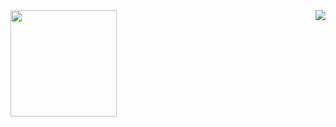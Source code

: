 <div id="gitconfigs">
 <img height="170" src="https://github-readme-stats.vercel.app/api?username=ErickGSampaio&show_icons=true&theme=radical" />
  <img align="right" src="https://github-readme-stats.vercel.app/api/top-langs/?username=ErickGSampaio&layout=compact&title_color=fff&text_color=fff&bg_color=151515"/>
</div>

<!--
**ErickGSampaio/ErickGSampaio** is a ✨ _special_ ✨ repository because its `README.md` (this file) appears on your GitHub profile.

Here are some ideas to get you started:

- 🔭 I’m currently working on ...
- 🌱 I’m currently learning ...
- 👯 I’m looking to collaborate on ...
- 🤔 I’m looking for help with ...
- 💬 Ask me about ...
- 📫 How to reach me: ...
- 😄 Pronouns: ...
- ⚡ Fun fact: ...
-->
